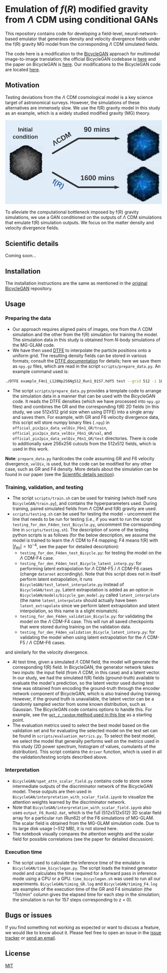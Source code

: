 # Emulation of $f(R)$ modified gravity from $\Lambda$ CDM using conditional GANs

This repository contains code for developing a field-level, neural-network-based emulator that generates density and velocity divergence fields under the f(R) gravity MG model from the corresponding $\Lambda$ CDM simulated fields.

The code here is a modification to the [BicycleGAN](https://junyanz.github.io/BicycleGAN/) approach for multimodal image-to-image translation; the official BicycleGAN codebase is [here](https://github.com/junyanz/BicycleGAN) and the paper on BicycleGAN is [here](https://arxiv.org/abs/1711.11586). Our modifications to the BicycleGAN code are located [here](https://github.com/Yash-10/modified_gravity_emulation/tree/main/BicycleGAN).

## Motivation

Testing deviations from the $\Lambda$ CDM cosmological model is a key science target of astronomical surveys. However, the simulations of these alternatives are immensely slow. We use the f(R) gravity model in this study as an example, which is a widely studied modified gravity (MG) theory.

![Simulation execution time](https://github.com/Yash-10/modified_gravity_emulation/blob/main/imgs/sim_exec_time.png)

To alleviate the computational bottleneck imposed by f(R) gravity simulations, we use a GAN conditioned on the outputs of $\Lambda$ CDM simulations that emulate f(R) simulation outputs. We focus on the matter density and velocity divergence fields.

## Scientific details

Coming soon...

## Installation

The installation instructions are the same as mentioned in the [original BicycleGAN](https://github.com/junyanz/BicycleGAN?tab=readme-ov-file#installation) repository.

## Usage

### Preparing the data
- Our approach requires aligned pairs of images, one from the $\Lambda$ CDM simulation and the other from the f(R) simulation for training the model. The simulation data in this study is obtained from $N$-body simulations of the MG-GLAM code.
- We have then used [DTFE](https://github.com/MariusCautun/DTFE) to interpolate the particle positions onto a uniform grid. The resulting density fields can be stored in various formats; consult the [DTFE documentation](https://github.com/MariusCautun/DTFE/blob/master/documentation/DTFE_user_guide.pdf) for details; here we save them as `npy.gz` files, which are read in the script `scripts/prepare_data.py`. An example command used is:

```bash
./DTFE example_F4n1_L128Np256Ng512_Run1_0157.hdf5 test --grid 512 -i 105 --output 101 --field density_a velocity_a divergence_a --periodic
```

- The script `scripts/prepare_data.py` provides a template code to arrange the simulation data in a manner that can be used with the BicycleGAN code. It reads the DTFE densities (which we have processed into `npy.gz` files) and combines the GR and the corresponding f(R) 2D fields (in this study, we use 512x512 grid size when using DTFE) into a single array and saves them. For example, with GR and F6 velocity divergence data, this script will store numpy binary files (`.npy`) in `official_pix2pix_data_velDiv_F6n1_GR/train`, `official_pix2pix_data_velDiv_F6n1_GR/val`, and `official_pix2pix_data_velDiv_F6n1_GR/test` directories. There is code to additionally save 256x256 cutouts from the 512x512 fields, which is used in this work.

**Note**: `prepare_data.py` hardcodes the code assuming GR and F6 velocity divergence, `velDiv`, is used, but the code can be modified for any other case, such as GR and F4 density. More details about the simulation can be found in our paper (see the [Scientific details section](https://github.com/Yash-10/modified_gravity_emulation?tab=readme-ov-file#scientific-details)).

### Training, validation, and testing
- The script `scripts/train.sh` can be used for training (which itself runs `BicycleGAN/train.py`), and contains the hyperparameters used. During training, paired simulated fields from $\Lambda$ CDM and f(R) gravity are used. 
- `scripts/testing.sh` can be used for testing the model - uncomment the line that needs to be run for testing (i.e., if you want to run the script `testing_for_den_F4den_test_Bicycle.py`, uncomment the corresponding line in `scripts/testing.sh`). The description of some of the testing python scripts is as follows (for the below description, we assume the model is trained to learn the $\Lambda$ CDM to F4 mapping; F4 means f(R) with $|f_{R0}| = 10^{-4}$, see the paper for detailed description):
    - `testing_for_den_F4den_test_Bicycle.py`: for testing the model on the $\Lambda$ CDM-F4 case.
    - `testing_for_den_F4den_test_Bicycle_latent_interp.py`: for performing latent extrapolation for $\Lambda$ CDM-F5 / $\Lambda$ CDM-F6 cases (change `dataroot` accordingly). Note that this script does not in itself perform latent extrapolation, it runs `BicycleGAN/test_latent_interpolate.py` instead of `BicycleGAN/test.py`. Latent extrapolation is added as an option in `BicycleGAN/models/bicycle_gan_model.py` called `latent_interpolate` (the name `latent_interpolate` should actually have been `latent_extrapolate` since we perform latent extrapolation and latent interpolation, so this name is a slight mismatch).
    - `testing_for_den_F4den_validation_Bicycle.py`: for validating the model on the $\Lambda$ CDM-F4 case. This will run all saved checkpoints that were stored during training on the validation data.
    - `testing_for_den_F4den_validation_Bicycle_latent_interp.py`: for validating the model when using latent extrapolation for the $\Lambda$ CDM-F5 / $\Lambda$ CDM-F6 cases.

and similarly for the velocity divergence.
- At test time, given a simulated $\Lambda$ CDM field, the model will generate the corresponding f(R) field. In BicycleGAN, the generator network takes two inputs: the input field (from $\Lambda$ CDM, in this case) and a latent vector. In our study, we had the simulated f(R) fields (ground-truth) available to evaluate the model's prediction, so the latent vector used during test time was obtained from encoding the ground-truth through the encoder network component of BicycleGAN, which is also trained during training. However, if the ground truth is unavailable, the latent vector can be a randomly sampled vector from some known distribution, such as Gaussian. The BicycleGAN code contains options to handle this. For example, see the [`get_z_random` method used in this line](https://github.com/Yash-10/modified_gravity_emulation/blob/4e96cfde58ad9b0275d80bf6768daac4b8e43328/BicycleGAN/models/bicycle_gan_model.py#L112) as a starting point.
- The evaluation metrics used to select the best model based on the validation set and for evaluating the selected model on the test set can be found in `scripts/evaluation_metrics.py`. To select the best model, we select the model that generally performs well on the metrics used in this study (2D power spectrum, histogram of values, cumulants of the distribution). This script contains the `driver` function, which is used in all the validation/testing scripts described above.

### Interpretation
- `BicycleGAN/spat_attn_scalar_field.py` contains code to store some intermediate outputs of the discriminator network of the BicycleGAN model. These outputs are then used in `BicycleGAN/interpretation_with_scalar_field.ipynb` to visualize the attention weights learned by the discriminator network.
- Note that `BicycleGAN/interpretation_with_scalar_field.ipynb` also uses `output_F6_Run62.dat`, which is the full (512x512x512) 3D scalar field array for a particular run (Run62) of the F6 simulations of MG-GLAM. The scalar field is obtained from the MG-GLAM simulation code. Due to its large disk usage (~512 MB), it is not stored here.
- The notebook visually compares the attention weights and the scalar field for possible correlations (see the paper for detailed discussion).

### Execution time
- The script used to calculate the inference time of the emulator is `BicycleGAN/time_bicyclegan.py`. The script loads the trained generator model and calculates the time required for a forward pass in inference mode using a CPU or a GPU. `time_bicyclegan.sh` was used to run all our experiments. `BicycleGAN/timing_GR.log` and `BicycleGAN/timing_F4.log` are examples of the execution time of the GR and F4 simulation (the "Tot/min" column gives the elapsed time for each step in the simulation; the simulation is run for 157 steps corresponding to z = 0).

## Bugs or issues
If you find something not working as expected or want to discuss a feature, we would like to know about it. Please feel free to open an issue in the [issue tracker](https://github.com/Yash-10/modified_gravity_emulation/issues) or [send an email](yashgondhalekar567@gmail.com).

## License
[MIT](https://github.com/Yash-10/modified_gravity_emulation/blob/main/LICENSE)
